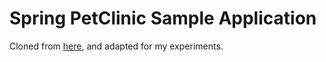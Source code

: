 # Spring PetClinic Sample Application 

Cloned from [here](https://github.com/spring-projects/spring-petclinic), and adapted for my experiments.


